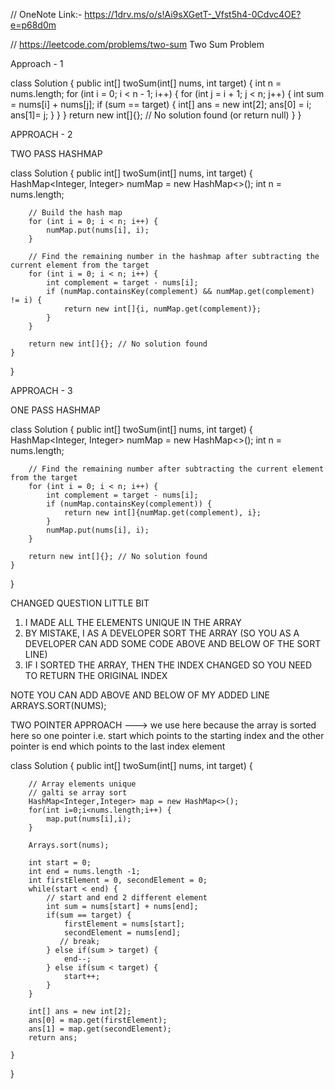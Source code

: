 // OneNote Link:- https://1drv.ms/o/s!Ai9sXGetT-_Vfst5h4-0Cdvc4OE?e=p68d0m

// https://leetcode.com/problems/two-sum
Two Sum Problem

Approach - 1

class Solution {
    public int[] twoSum(int[] nums, int target) {
        int n = nums.length;
        for (int i = 0; i < n - 1; i++) {
            for (int j = i + 1; j < n; j++) {
                int sum = nums[i] + nums[j];
                if (sum == target) {
                    int[] ans = new int[2];
                    ans[0] = i;
                    ans[1]= j;
                }
            }
        }
        return new int[]{}; // No solution found (or return null)
    }
}

APPROACH - 2

TWO PASS HASHMAP

class Solution {
    public int[] twoSum(int[] nums, int target) {
        HashMap<Integer, Integer> numMap = new HashMap<>();
        int n = nums.length;

        // Build the hash map
        for (int i = 0; i < n; i++) {
            numMap.put(nums[i], i);
        }

        // Find the remaining number in the hashmap after subtracting the current element from the target
        for (int i = 0; i < n; i++) {
            int complement = target - nums[i];
            if (numMap.containsKey(complement) && numMap.get(complement) != i) {
                return new int[]{i, numMap.get(complement)};
            }
        }

        return new int[]{}; // No solution found
    }
}

APPROACH - 3

ONE PASS HASHMAP

class Solution {
    public int[] twoSum(int[] nums, int target) {
        HashMap<Integer, Integer> numMap = new HashMap<>();
        int n = nums.length;

        // Find the remaining number after subtracting the current element from the target
        for (int i = 0; i < n; i++) {
            int complement = target - nums[i];
            if (numMap.containsKey(complement)) {
                return new int[]{numMap.get(complement), i};
            }
            numMap.put(nums[i], i);
        }

        return new int[]{}; // No solution found
    }
}

CHANGED QUESTION LITTLE BIT

1) I MADE ALL THE ELEMENTS UNIQUE IN THE ARRAY
2) BY MISTAKE, I AS A DEVELOPER SORT THE ARRAY (SO YOU AS A DEVELOPER CAN ADD SOME CODE ABOVE AND BELOW OF THE SORT LINE)
3) IF I SORTED THE ARRAY, THEN THE INDEX CHANGED SO YOU NEED TO RETURN THE ORIGINAL INDEX

NOTE
YOU CAN ADD ABOVE AND BELOW OF MY ADDED LINE
ARRAYS.SORT(NUMS);

TWO POINTER APPROACH ---> we use here because the array is sorted here
so one pointer i.e. start which points to the starting index and the other pointer is end which points to the last index element

class Solution {
    public int[] twoSum(int[] nums, int target) {

        // Array elements unique
        // galti se array sort
        HashMap<Integer,Integer> map = new HashMap<>();
        for(int i=0;i<nums.length;i++) {
            map.put(nums[i],i);
        }

        Arrays.sort(nums);

        int start = 0;
        int end = nums.length -1;
        int firstElement = 0, secondElement = 0;
        while(start < end) {
            // start and end 2 different element
            int sum = nums[start] + nums[end];
            if(sum == target) {
                firstElement = nums[start];
                secondElement = nums[end];
               // break;
            } else if(sum > target) {
                end--;
            } else if(sum < target) {
                start++;
            }
        }

        int[] ans = new int[2];
        ans[0] = map.get(firstElement);
        ans[1] = map.get(secondElement);
        return ans;

    }
}